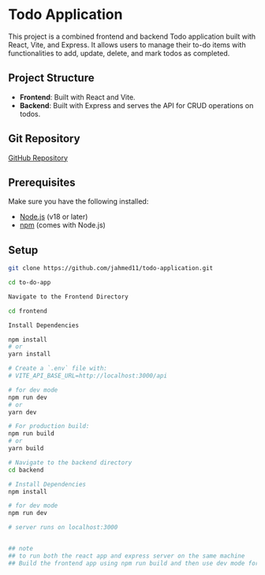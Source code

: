 # Todo Application

This project is a combined frontend and backend Todo application built with React, Vite, and Express. It allows users to manage their to-do items with functionalities to add, update, delete, and mark todos as completed.

## Project Structure

- **Frontend**: Built with React and Vite.
- **Backend**: Built with Express and serves the API for CRUD operations on todos.

## Git Repository

[GitHub Repository](https://github.com/jahmed11/todo-application.git)

## Prerequisites

Make sure you have the following installed:

- [Node.js](https://nodejs.org/) (v18 or later)
- [npm](https://www.npmjs.com/) (comes with Node.js)


## Setup


```bash
git clone https://github.com/jahmed11/todo-application.git

cd to-do-app

Navigate to the Frontend Directory

cd frontend

Install Dependencies

npm install
# or
yarn install

# Create a `.env` file with:
# VITE_API_BASE_URL=http://localhost:3000/api

# for dev mode
npm run dev
# or
yarn dev

# For production build:
npm run build
# or
yarn build

# Navigate to the backend directory
cd backend

# Install Dependencies
npm install

# for dev mode
npm run dev

# server runs on localhost:3000


## note
## to run both the react app and express server on the same machine
## Build the frontend app using npm run build and then use dev mode for the backend to serve it as a static route
